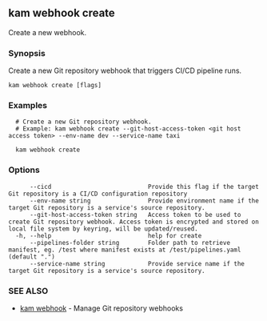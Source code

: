 ## kam webhook create

Create a new webhook.

### Synopsis

Create a new Git repository webhook that triggers CI/CD pipeline runs.

```
kam webhook create [flags]
```

### Examples

```
  # Create a new Git repository webhook.
  # Example: kam webhook create --git-host-access-token <git host access token> --env-name dev --service-name taxi
  
  kam webhook create
```

### Options

```
      --cicd                           Provide this flag if the target Git repository is a CI/CD configuration repository
      --env-name string                Provide environment name if the target Git repository is a service's source repository.
      --git-host-access-token string   Access token to be used to create Git repository webhook. Access token is encrypted and stored on local file system by keyring, will be updated/reused.
  -h, --help                           help for create
      --pipelines-folder string        Folder path to retrieve manifest, eg. /test where manifest exists at /test/pipelines.yaml (default ".")
      --service-name string            Provide service name if the target Git repository is a service's source repository.
```

### SEE ALSO

* [kam webhook](kam_webhook.md)	 - Manage Git repository webhooks


